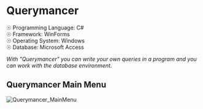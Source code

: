 # Querymancer

☉ Programming Language: C# <br>
☉ Framework: WinForms <br>
☉ Operating System: Windows <br>
☉ Database: Microsoft Access <br>

<i>With "Querymancer" you can write your own queries in a program and you can work with the database environment.</i>

## Querymancer Main Menu

![Querymancer_MainMenu](https://user-images.githubusercontent.com/65850970/130215693-db345004-7fc6-4666-9f68-7c7766a96f90.PNG)
